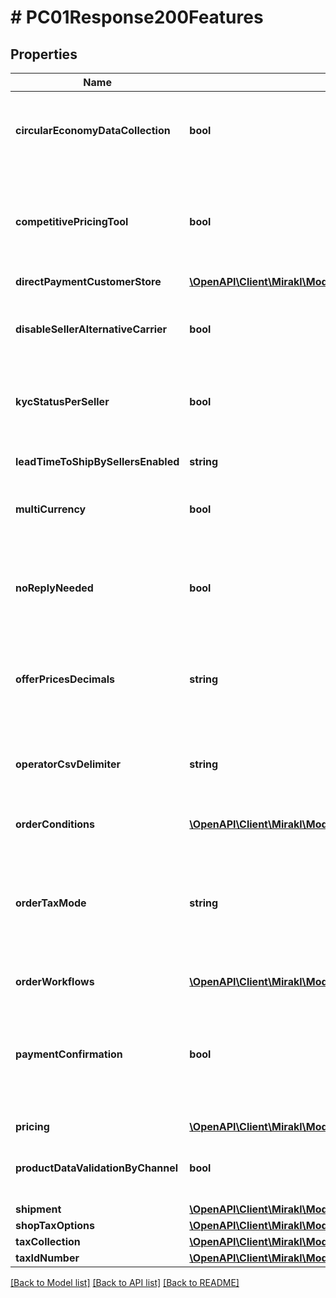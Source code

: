 # # PC01Response200Features

## Properties

Name | Type | Description | Notes
------------ | ------------- | ------------- | -------------
**circularEconomyDataCollection** | **bool** | Allows operators to collect data related to the circular economy regulation | [optional]
**competitivePricingTool** | **bool** | The competitive pricing tool allows stores to view and possibly match competing Marketplace offers | [optional]
**directPaymentCustomerStore** | [**\OpenAPI\Client\Mirakl\Model\PC01Response200FeaturesDirectPaymentCustomerStore**](PC01Response200FeaturesDirectPaymentCustomerStore.md) |  | [optional]
**disableSellerAlternativeCarrier** | **bool** | Prevent stores from specifying alternatives carriers outside those predefined by the operator | [optional]
**kycStatusPerSeller** | **bool** | Allows PSPs to provide operators with seller KYC statuses | [optional]
**leadTimeToShipBySellersEnabled** | **string** | Allows sellers to override the default lead time to ship | [optional]
**multiCurrency** | **bool** | Defines if platform support multi currencies | [optional]
**noReplyNeeded** | **bool** | Allows to end order-related conversations when the last message sent from customer does not specifically require a reply | [optional]
**offerPricesDecimals** | **string** | Defines maximum number of decimals in offer prices | [optional]
**operatorCsvDelimiter** | **string** | The delimiter used in the CSV files exported from the back office. COMMA: &#39;,&#39; delimiter. SEMICOLON: &#39;;&#39; delimiter. | [optional]
**orderConditions** | [**\OpenAPI\Client\Mirakl\Model\PC01Response200FeaturesOrderConditions**](PC01Response200FeaturesOrderConditions.md) |  | [optional]
**orderTaxMode** | **string** | Prices with tax included or excluded in order-related APIs. TAX_INCLUDED: Prices with tax included. TAX_EXCLUDED: Prices with tax excluded. | [optional]
**orderWorkflows** | [**\OpenAPI\Client\Mirakl\Model\PC01Response200FeaturesOrderWorkflows**](PC01Response200FeaturesOrderWorkflows.md) |  | [optional]
**paymentConfirmation** | **bool** | Allows the operator to mark an accounting document as \&quot;Paid\&quot; when the corresponding amount is confirmed to be paid to the seller | [optional]
**pricing** | [**\OpenAPI\Client\Mirakl\Model\PC01Response200FeaturesPricing**](PC01Response200FeaturesPricing.md) |  | [optional]
**productDataValidationByChannel** | **bool** | Facilitates the management of attributes in a multilingual context | [optional]
**shipment** | [**\OpenAPI\Client\Mirakl\Model\PC01Response200FeaturesShipment**](PC01Response200FeaturesShipment.md) |  | [optional]
**shopTaxOptions** | [**\OpenAPI\Client\Mirakl\Model\PC01Response200FeaturesShopTaxOptions**](PC01Response200FeaturesShopTaxOptions.md) |  | [optional]
**taxCollection** | [**\OpenAPI\Client\Mirakl\Model\PC01Response200FeaturesTaxCollection**](PC01Response200FeaturesTaxCollection.md) |  | [optional]
**taxIdNumber** | [**\OpenAPI\Client\Mirakl\Model\PC01Response200FeaturesTaxIdNumber**](PC01Response200FeaturesTaxIdNumber.md) |  | [optional]

[[Back to Model list]](../../README.md#models) [[Back to API list]](../../README.md#endpoints) [[Back to README]](../../README.md)
